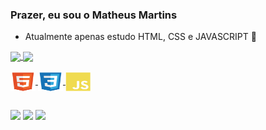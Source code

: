 ### Prazer, eu sou o Matheus Martins

- Atualmente apenas estudo HTML, CSS e JAVASCRIPT 🎯

<a href="https://github.com/anuraghazra/github-readme-stats">
<img height=150 align="center" src="https://github-readme-stats.vercel.app/api?username=matheusmartinz&theme=transparent&show_icons=true"/>
</a>
<a href="https://github.com/anuraghazra/convoychat">
<img height=150 align="center" src="https://github-readme-stats.vercel.app/api/top-langs/?username=matheusmartinz&layout=compact&theme=transparent"
</a>

<div style="display: inline_block"><br>
  <img align="center" alt="Rafa-HTML" height="30" width="40" src="https://raw.githubusercontent.com/devicons/devicon/master/icons/html5/html5-original.svg">
  <img align="center" alt="Rafa-CSS" height="30" width="40" src="https://raw.githubusercontent.com/devicons/devicon/master/icons/css3/css3-original.svg">
  <img align="center" alt="Rafa-Js" height="30" width="40" src="https://raw.githubusercontent.com/devicons/devicon/master/icons/javascript/javascript-plain.svg">
</div>

##

<div> 
  <a href="https://instagram.com/mathh_edu/" target="_blank"><img src="https://img.shields.io/badge/-Instagram-%23E4405F?style=for-the-badge&logo=instagram&logoColor=white" target="_blank"></a>
  <a href = "mailto:matheusmartins871@gmail.com"><img src="https://img.shields.io/badge/-Gmail-%23333?style=for-the-badge&logo=gmail&logoColor=white" target="_blank"></a>
  <a href="https://www.linkedin.com/in/matheus-martins-69b22223b/" target="_blank"><img src="https://img.shields.io/badge/-LinkedIn-%230077B5?style=for-the-badge&logo=linkedin&logoColor=white" target="_blank"></a> 
  
</div>
